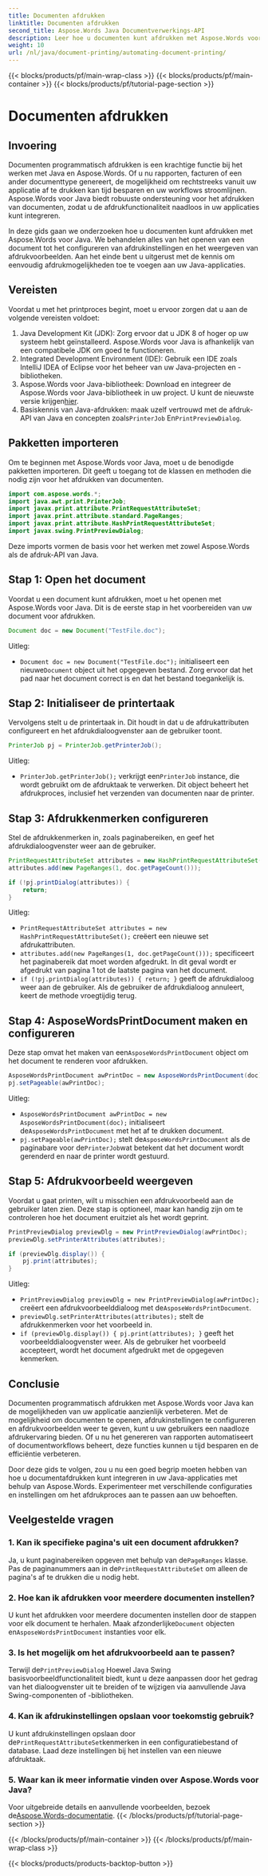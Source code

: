 ```yaml
---
title: Documenten afdrukken
linktitle: Documenten afdrukken
second_title: Aspose.Words Java Documentverwerkings-API
description: Leer hoe u documenten kunt afdrukken met Aspose.Words voor Java met deze gedetailleerde gids. Bevat stappen voor het configureren van afdrukinstellingen, het weergeven van afdrukvoorbeelden en meer.
weight: 10
url: /nl/java/document-printing/automating-document-printing/
---
```


{{< blocks/products/pf/main-wrap-class >}}
{{< blocks/products/pf/main-container >}}
{{< blocks/products/pf/tutorial-page-section >}}

# Documenten afdrukken


## Invoering

Documenten programmatisch afdrukken is een krachtige functie bij het werken met Java en Aspose.Words. Of u nu rapporten, facturen of een ander documenttype genereert, de mogelijkheid om rechtstreeks vanuit uw applicatie af te drukken kan tijd besparen en uw workflows stroomlijnen. Aspose.Words voor Java biedt robuuste ondersteuning voor het afdrukken van documenten, zodat u de afdrukfunctionaliteit naadloos in uw applicaties kunt integreren.

In deze gids gaan we onderzoeken hoe u documenten kunt afdrukken met Aspose.Words voor Java. We behandelen alles van het openen van een document tot het configureren van afdrukinstellingen en het weergeven van afdrukvoorbeelden. Aan het einde bent u uitgerust met de kennis om eenvoudig afdrukmogelijkheden toe te voegen aan uw Java-applicaties.

## Vereisten

Voordat u met het printproces begint, moet u ervoor zorgen dat u aan de volgende vereisten voldoet:

1. Java Development Kit (JDK): Zorg ervoor dat u JDK 8 of hoger op uw systeem hebt geïnstalleerd. Aspose.Words voor Java is afhankelijk van een compatibele JDK om goed te functioneren.
2. Integrated Development Environment (IDE): Gebruik een IDE zoals IntelliJ IDEA of Eclipse voor het beheer van uw Java-projecten en -bibliotheken.
3.  Aspose.Words voor Java-bibliotheek: Download en integreer de Aspose.Words voor Java-bibliotheek in uw project. U kunt de nieuwste versie krijgen[hier](https://releases.aspose.com/words/java/).
4.  Basiskennis van Java-afdrukken: maak uzelf vertrouwd met de afdruk-API van Java en concepten zoals`PrinterJob` En`PrintPreviewDialog`.

## Pakketten importeren

Om te beginnen met Aspose.Words voor Java, moet u de benodigde pakketten importeren. Dit geeft u toegang tot de klassen en methoden die nodig zijn voor het afdrukken van documenten.

```java
import com.aspose.words.*;
import java.awt.print.PrinterJob;
import javax.print.attribute.PrintRequestAttributeSet;
import javax.print.attribute.standard.PageRanges;
import javax.print.attribute.HashPrintRequestAttributeSet;
import javax.swing.PrintPreviewDialog;
```

Deze imports vormen de basis voor het werken met zowel Aspose.Words als de afdruk-API van Java.

## Stap 1: Open het document

Voordat u een document kunt afdrukken, moet u het openen met Aspose.Words voor Java. Dit is de eerste stap in het voorbereiden van uw document voor afdrukken.

```java
Document doc = new Document("TestFile.doc");
```

Uitleg: 
- `Document doc = new Document("TestFile.doc");` initialiseert een nieuwe`Document` object uit het opgegeven bestand. Zorg ervoor dat het pad naar het document correct is en dat het bestand toegankelijk is.

## Stap 2: Initialiseer de printertaak

Vervolgens stelt u de printertaak in. Dit houdt in dat u de afdrukattributen configureert en het afdrukdialoogvenster aan de gebruiker toont.

```java
PrinterJob pj = PrinterJob.getPrinterJob();
```

Uitleg: 
- `PrinterJob.getPrinterJob();` verkrijgt een`PrinterJob` instance, die wordt gebruikt om de afdruktaak te verwerken. Dit object beheert het afdrukproces, inclusief het verzenden van documenten naar de printer.

## Stap 3: Afdrukkenmerken configureren

Stel de afdrukkenmerken in, zoals paginabereiken, en geef het afdrukdialoogvenster weer aan de gebruiker.

```java
PrintRequestAttributeSet attributes = new HashPrintRequestAttributeSet();
attributes.add(new PageRanges(1, doc.getPageCount()));

if (!pj.printDialog(attributes)) {
    return;
}
```

Uitleg:
- `PrintRequestAttributeSet attributes = new HashPrintRequestAttributeSet();` creëert een nieuwe set afdrukattributen.
- `attributes.add(new PageRanges(1, doc.getPageCount()));` specificeert het paginabereik dat moet worden afgedrukt. In dit geval wordt er afgedrukt van pagina 1 tot de laatste pagina van het document.
- `if (!pj.printDialog(attributes)) { return; }` geeft de afdrukdialoog weer aan de gebruiker. Als de gebruiker de afdrukdialoog annuleert, keert de methode vroegtijdig terug.

## Stap 4: AsposeWordsPrintDocument maken en configureren

 Deze stap omvat het maken van een`AsposeWordsPrintDocument` object om het document te renderen voor afdrukken.

```java
AsposeWordsPrintDocument awPrintDoc = new AsposeWordsPrintDocument(doc);
pj.setPageable(awPrintDoc);
```

Uitleg:
- `AsposeWordsPrintDocument awPrintDoc = new AsposeWordsPrintDocument(doc);` initialiseert de`AsposeWordsPrintDocument` met het af te drukken document.
- `pj.setPageable(awPrintDoc);` stelt de`AsposeWordsPrintDocument` als de paginabare voor de`PrinterJob`wat betekent dat het document wordt gerenderd en naar de printer wordt gestuurd.

## Stap 5: Afdrukvoorbeeld weergeven

Voordat u gaat printen, wilt u misschien een afdrukvoorbeeld aan de gebruiker laten zien. Deze stap is optioneel, maar kan handig zijn om te controleren hoe het document eruitziet als het wordt geprint.

```java
PrintPreviewDialog previewDlg = new PrintPreviewDialog(awPrintDoc);
previewDlg.setPrinterAttributes(attributes);

if (previewDlg.display()) {
    pj.print(attributes);
}
```

Uitleg:
- `PrintPreviewDialog previewDlg = new PrintPreviewDialog(awPrintDoc);` creëert een afdrukvoorbeelddialoog met de`AsposeWordsPrintDocument`.
- `previewDlg.setPrinterAttributes(attributes);` stelt de afdrukkenmerken voor het voorbeeld in.
- `if (previewDlg.display()) { pj.print(attributes); }` geeft het voorbeelddialoogvenster weer. Als de gebruiker het voorbeeld accepteert, wordt het document afgedrukt met de opgegeven kenmerken.

## Conclusie

Documenten programmatisch afdrukken met Aspose.Words voor Java kan de mogelijkheden van uw applicatie aanzienlijk verbeteren. Met de mogelijkheid om documenten te openen, afdrukinstellingen te configureren en afdrukvoorbeelden weer te geven, kunt u uw gebruikers een naadloze afdrukervaring bieden. Of u nu het genereren van rapporten automatiseert of documentworkflows beheert, deze functies kunnen u tijd besparen en de efficiëntie verbeteren.

Door deze gids te volgen, zou u nu een goed begrip moeten hebben van hoe u documentafdrukken kunt integreren in uw Java-applicaties met behulp van Aspose.Words. Experimenteer met verschillende configuraties en instellingen om het afdrukproces aan te passen aan uw behoeften.

## Veelgestelde vragen

### 1. Kan ik specifieke pagina's uit een document afdrukken?

 Ja, u kunt paginabereiken opgeven met behulp van de`PageRanges` klasse. Pas de paginanummers aan in de`PrintRequestAttributeSet` om alleen de pagina's af te drukken die u nodig hebt.

### 2. Hoe kan ik afdrukken voor meerdere documenten instellen?

 U kunt het afdrukken voor meerdere documenten instellen door de stappen voor elk document te herhalen. Maak afzonderlijke`Document` objecten en`AsposeWordsPrintDocument` instanties voor elk.

### 3. Is het mogelijk om het afdrukvoorbeeld aan te passen?

 Terwijl de`PrintPreviewDialog` Hoewel Java Swing basisvoorbeeldfunctionaliteit biedt, kunt u deze aanpassen door het gedrag van het dialoogvenster uit te breiden of te wijzigen via aanvullende Java Swing-componenten of -bibliotheken.

### 4. Kan ik afdrukinstellingen opslaan voor toekomstig gebruik?

 U kunt afdrukinstellingen opslaan door de`PrintRequestAttributeSet`kenmerken in een configuratiebestand of database. Laad deze instellingen bij het instellen van een nieuwe afdruktaak.

### 5. Waar kan ik meer informatie vinden over Aspose.Words voor Java?

 Voor uitgebreide details en aanvullende voorbeelden, bezoek de[Aspose.Words-documentatie](https://reference.aspose.com/words/java/).
{{< /blocks/products/pf/tutorial-page-section >}}

{{< /blocks/products/pf/main-container >}}
{{< /blocks/products/pf/main-wrap-class >}}

{{< blocks/products/products-backtop-button >}}
